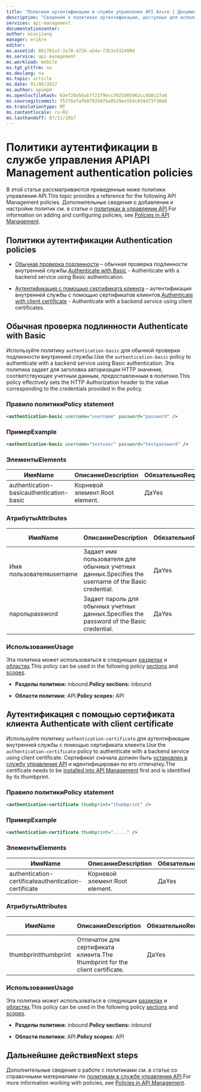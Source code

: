 ```yaml
---
title: "Политики аутентификации в службе управления API Azure | Документация Майкрософт"
description: "Сведения о политиках аутентификации, доступных для использования в службе управления API Azure."
services: api-management
documentationcenter: 
author: miaojiang
manager: erikre
editor: 
ms.assetid: 061702a7-3a78-472b-a54a-f3b1e332490d
ms.service: api-management
ms.workload: mobile
ms.tgt_pltfrm: na
ms.devlang: na
ms.topic: article
ms.date: 01/09/2017
ms.author: apimpm
ms.openlocfilehash: 63ef20a56ab7721f9ecc7025d05963cc4b0c27a0
ms.sourcegitcommit: f537befafb079256fba0529ee554c034d73f36b0
ms.translationtype: MT
ms.contentlocale: ru-RU
ms.lasthandoff: 07/11/2017
---
```

# <a name="api-management-authentication-policies"></a><span data-ttu-id="d4f35-103">Политики аутентификации в службе управления API</span><span class="sxs-lookup"><span data-stu-id="d4f35-103">API Management authentication policies</span></span>
<span data-ttu-id="d4f35-104">В этой статье рассматриваются приведенные ниже политики управления API.</span><span class="sxs-lookup"><span data-stu-id="d4f35-104">This topic provides a reference for the following API Management policies.</span></span> <span data-ttu-id="d4f35-105">Дополнительные сведения о добавлении и настройке политик см. в статье о [политиках в управлении API](http://go.microsoft.com/fwlink/?LinkID=398186).</span><span class="sxs-lookup"><span data-stu-id="d4f35-105">For information on adding and configuring policies, see [Policies in API Management](http://go.microsoft.com/fwlink/?LinkID=398186).</span></span>  
  
##  <span data-ttu-id="d4f35-106"><a name="AuthenticationPolicies"></a> Политики аутентификации</span><span class="sxs-lookup"><span data-stu-id="d4f35-106"><a name="AuthenticationPolicies"></a> Authentication policies</span></span>  
  
-   <span data-ttu-id="d4f35-107">[Обычная проверка подлинности](api-management-authentication-policies.md#Basic) – обычная проверка подлинности внутренней службы.</span><span class="sxs-lookup"><span data-stu-id="d4f35-107">[Authenticate with Basic](api-management-authentication-policies.md#Basic) - Authenticate with a backend service using Basic authentication.</span></span>  
  
-   <span data-ttu-id="d4f35-108">[Аутентификация с помощью сертификата клиента](api-management-authentication-policies.md#ClientCertificate) – аутентификация внутренней службы с помощью сертификатов клиентов.</span><span class="sxs-lookup"><span data-stu-id="d4f35-108">[Authenticate with client certificate](api-management-authentication-policies.md#ClientCertificate) - Authenticate with a backend service using client certificates.</span></span>  
  
##  <span data-ttu-id="d4f35-109"><a name="Basic"></a> Обычная проверка подлинности</span><span class="sxs-lookup"><span data-stu-id="d4f35-109"><a name="Basic"></a> Authenticate with Basic</span></span>  
 <span data-ttu-id="d4f35-110">Используйте политику `authentication-basic` для обычной проверки подлинности внутренней службы.</span><span class="sxs-lookup"><span data-stu-id="d4f35-110">Use the `authentication-basic` policy to authenticate with a backend service using Basic authentication.</span></span> <span data-ttu-id="d4f35-111">Эта политика задает для заголовка авторизации HTTP значение, соответствующее учетным данным, предоставленным в политике.</span><span class="sxs-lookup"><span data-stu-id="d4f35-111">This policy effectively sets the HTTP Authorization header to the value corresponding to the credentials provided in the policy.</span></span>  
  
### <a name="policy-statement"></a><span data-ttu-id="d4f35-112">Правило политики</span><span class="sxs-lookup"><span data-stu-id="d4f35-112">Policy statement</span></span>  
  
```xml  
<authentication-basic username="username" password="password" />  
```  
  
### <a name="example"></a><span data-ttu-id="d4f35-113">Пример</span><span class="sxs-lookup"><span data-stu-id="d4f35-113">Example</span></span>  
  
```xml  
<authentication-basic username="testuser" password="testpassword" />  
```  
  
### <a name="elements"></a><span data-ttu-id="d4f35-114">Элементы</span><span class="sxs-lookup"><span data-stu-id="d4f35-114">Elements</span></span>  
  
|<span data-ttu-id="d4f35-115">Имя</span><span class="sxs-lookup"><span data-stu-id="d4f35-115">Name</span></span>|<span data-ttu-id="d4f35-116">Описание</span><span class="sxs-lookup"><span data-stu-id="d4f35-116">Description</span></span>|<span data-ttu-id="d4f35-117">Обязательно</span><span class="sxs-lookup"><span data-stu-id="d4f35-117">Required</span></span>|  
|----------|-----------------|--------------|  
|<span data-ttu-id="d4f35-118">authentication-basic</span><span class="sxs-lookup"><span data-stu-id="d4f35-118">authentication-basic</span></span>|<span data-ttu-id="d4f35-119">Корневой элемент.</span><span class="sxs-lookup"><span data-stu-id="d4f35-119">Root element.</span></span>|<span data-ttu-id="d4f35-120">Да</span><span class="sxs-lookup"><span data-stu-id="d4f35-120">Yes</span></span>|  
  
### <a name="attributes"></a><span data-ttu-id="d4f35-121">Атрибуты</span><span class="sxs-lookup"><span data-stu-id="d4f35-121">Attributes</span></span>  
  
|<span data-ttu-id="d4f35-122">Имя</span><span class="sxs-lookup"><span data-stu-id="d4f35-122">Name</span></span>|<span data-ttu-id="d4f35-123">Описание</span><span class="sxs-lookup"><span data-stu-id="d4f35-123">Description</span></span>|<span data-ttu-id="d4f35-124">Обязательно</span><span class="sxs-lookup"><span data-stu-id="d4f35-124">Required</span></span>|<span data-ttu-id="d4f35-125">значение по умолчанию</span><span class="sxs-lookup"><span data-stu-id="d4f35-125">Default</span></span>|  
|----------|-----------------|--------------|-------------|  
|<span data-ttu-id="d4f35-126">Имя пользователя</span><span class="sxs-lookup"><span data-stu-id="d4f35-126">username</span></span>|<span data-ttu-id="d4f35-127">Задает имя пользователя для обычных учетных данных.</span><span class="sxs-lookup"><span data-stu-id="d4f35-127">Specifies the username of the Basic credential.</span></span>|<span data-ttu-id="d4f35-128">Да</span><span class="sxs-lookup"><span data-stu-id="d4f35-128">Yes</span></span>|<span data-ttu-id="d4f35-129">Недоступно</span><span class="sxs-lookup"><span data-stu-id="d4f35-129">N/A</span></span>|  
|<span data-ttu-id="d4f35-130">пароль</span><span class="sxs-lookup"><span data-stu-id="d4f35-130">password</span></span>|<span data-ttu-id="d4f35-131">Задает пароль для обычных учетных данных.</span><span class="sxs-lookup"><span data-stu-id="d4f35-131">Specifies the password of the Basic credential.</span></span>|<span data-ttu-id="d4f35-132">Да</span><span class="sxs-lookup"><span data-stu-id="d4f35-132">Yes</span></span>|<span data-ttu-id="d4f35-133">Недоступно</span><span class="sxs-lookup"><span data-stu-id="d4f35-133">N/A</span></span>|  
  
### <a name="usage"></a><span data-ttu-id="d4f35-134">Использование</span><span class="sxs-lookup"><span data-stu-id="d4f35-134">Usage</span></span>  
 <span data-ttu-id="d4f35-135">Эта политика может использоваться в следующих [разделах](http://azure.microsoft.com/documentation/articles/api-management-howto-policies/#sections) и [областях](http://azure.microsoft.com/documentation/articles/api-management-howto-policies/#scopes).</span><span class="sxs-lookup"><span data-stu-id="d4f35-135">This policy can be used in the following policy [sections](http://azure.microsoft.com/documentation/articles/api-management-howto-policies/#sections) and [scopes](http://azure.microsoft.com/documentation/articles/api-management-howto-policies/#scopes).</span></span>  
  
-   <span data-ttu-id="d4f35-136">**Разделы политики:** inbound.</span><span class="sxs-lookup"><span data-stu-id="d4f35-136">**Policy sections:** inbound</span></span>  
  
-   <span data-ttu-id="d4f35-137">**Области политики:** API.</span><span class="sxs-lookup"><span data-stu-id="d4f35-137">**Policy scopes:** API</span></span>  
  
##  <span data-ttu-id="d4f35-138"><a name="ClientCertificate"></a> Аутентификация с помощью сертификата клиента</span><span class="sxs-lookup"><span data-stu-id="d4f35-138"><a name="ClientCertificate"></a> Authenticate with client certificate</span></span>  
 <span data-ttu-id="d4f35-139">Используйте политику `authentication-certificate` для аутентификации внутренней службы с помощью сертификата клиента.</span><span class="sxs-lookup"><span data-stu-id="d4f35-139">Use the `authentication-certificate` policy to authenticate with a backend service using client certificate.</span></span> <span data-ttu-id="d4f35-140">Сертификат сначала должен быть [установлен в службу управления API](http://go.microsoft.com/fwlink/?LinkID=511599) и идентифицирован по его отпечатку.</span><span class="sxs-lookup"><span data-stu-id="d4f35-140">The certificate needs to be [installed into API Management](http://go.microsoft.com/fwlink/?LinkID=511599) first and is identified by its thumbprint.</span></span>  
  
### <a name="policy-statement"></a><span data-ttu-id="d4f35-141">Правило политики</span><span class="sxs-lookup"><span data-stu-id="d4f35-141">Policy statement</span></span>  
  
```xml  
<authentication-certificate thumbprint="thumbprint" />  
```  
  
### <a name="example"></a><span data-ttu-id="d4f35-142">Пример</span><span class="sxs-lookup"><span data-stu-id="d4f35-142">Example</span></span>  
  
```xml  
<authentication-certificate thumbprint="....." />  
```  
  
### <a name="elements"></a><span data-ttu-id="d4f35-143">Элементы</span><span class="sxs-lookup"><span data-stu-id="d4f35-143">Elements</span></span>  
  
|<span data-ttu-id="d4f35-144">Имя</span><span class="sxs-lookup"><span data-stu-id="d4f35-144">Name</span></span>|<span data-ttu-id="d4f35-145">Описание</span><span class="sxs-lookup"><span data-stu-id="d4f35-145">Description</span></span>|<span data-ttu-id="d4f35-146">Обязательно</span><span class="sxs-lookup"><span data-stu-id="d4f35-146">Required</span></span>|  
|----------|-----------------|--------------|  
|<span data-ttu-id="d4f35-147">authentication-certificate</span><span class="sxs-lookup"><span data-stu-id="d4f35-147">authentication-certificate</span></span>|<span data-ttu-id="d4f35-148">Корневой элемент.</span><span class="sxs-lookup"><span data-stu-id="d4f35-148">Root element.</span></span>|<span data-ttu-id="d4f35-149">Да</span><span class="sxs-lookup"><span data-stu-id="d4f35-149">Yes</span></span>|  
  
### <a name="attributes"></a><span data-ttu-id="d4f35-150">Атрибуты</span><span class="sxs-lookup"><span data-stu-id="d4f35-150">Attributes</span></span>  
  
|<span data-ttu-id="d4f35-151">Имя</span><span class="sxs-lookup"><span data-stu-id="d4f35-151">Name</span></span>|<span data-ttu-id="d4f35-152">Описание</span><span class="sxs-lookup"><span data-stu-id="d4f35-152">Description</span></span>|<span data-ttu-id="d4f35-153">Обязательно</span><span class="sxs-lookup"><span data-stu-id="d4f35-153">Required</span></span>|<span data-ttu-id="d4f35-154">значение по умолчанию</span><span class="sxs-lookup"><span data-stu-id="d4f35-154">Default</span></span>|  
|----------|-----------------|--------------|-------------|  
|<span data-ttu-id="d4f35-155">thumbprint</span><span class="sxs-lookup"><span data-stu-id="d4f35-155">thumbprint</span></span>|<span data-ttu-id="d4f35-156">Отпечаток для сертификата клиента.</span><span class="sxs-lookup"><span data-stu-id="d4f35-156">The thumbprint for the client certificate.</span></span>|<span data-ttu-id="d4f35-157">Да</span><span class="sxs-lookup"><span data-stu-id="d4f35-157">Yes</span></span>|<span data-ttu-id="d4f35-158">Недоступно</span><span class="sxs-lookup"><span data-stu-id="d4f35-158">N/A</span></span>|  
  
### <a name="usage"></a><span data-ttu-id="d4f35-159">Использование</span><span class="sxs-lookup"><span data-stu-id="d4f35-159">Usage</span></span>  
 <span data-ttu-id="d4f35-160">Эта политика может использоваться в следующих [разделах](http://azure.microsoft.com/documentation/articles/api-management-howto-policies/#sections) и [областях](http://azure.microsoft.com/documentation/articles/api-management-howto-policies/#scopes).</span><span class="sxs-lookup"><span data-stu-id="d4f35-160">This policy can be used in the following policy [sections](http://azure.microsoft.com/documentation/articles/api-management-howto-policies/#sections) and [scopes](http://azure.microsoft.com/documentation/articles/api-management-howto-policies/#scopes).</span></span>  
  
-   <span data-ttu-id="d4f35-161">**Разделы политики:** inbound.</span><span class="sxs-lookup"><span data-stu-id="d4f35-161">**Policy sections:** inbound</span></span>  
  
-   <span data-ttu-id="d4f35-162">**Области политики:** API.</span><span class="sxs-lookup"><span data-stu-id="d4f35-162">**Policy scopes:** API</span></span>  
  

## <a name="next-steps"></a><span data-ttu-id="d4f35-163">Дальнейшие действия</span><span class="sxs-lookup"><span data-stu-id="d4f35-163">Next steps</span></span>
<span data-ttu-id="d4f35-164">Дополнительные сведения о работе с политиками см. в статье со справочными материалами по [политикам в службе управления API](api-management-howto-policies.md).</span><span class="sxs-lookup"><span data-stu-id="d4f35-164">For more information working with policies, see [Policies in API Management](api-management-howto-policies.md).</span></span>  